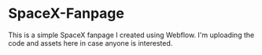 # SpaceX-Fanpage
This is a simple SpaceX fanpage I created using Webflow. I'm uploading the code and assets here in case anyone is interested.
